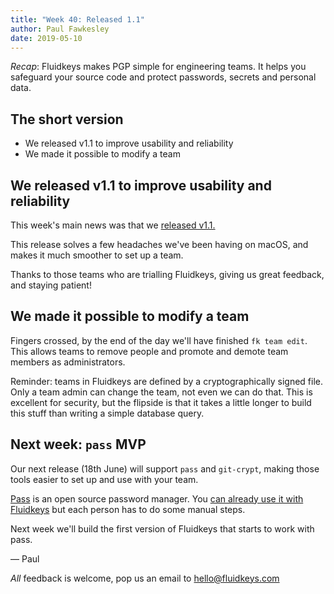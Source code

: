 ```yaml
---
title: "Week 40: Released 1.1"
author: Paul Fawkesley
date: 2019-05-10
---
```


_Recap_: Fluidkeys makes PGP simple for engineering teams. It helps you safeguard your source code and protect passwords, secrets and personal data.

## The short version

* We released v1.1 to improve usability and reliability
* We made it possible to modify a team

## We released v1.1 to improve usability and reliability

This week's main news was that we
[released v1.1.](https://www.fluidkeys.com/blog/release-1.1-more-usable-more-reliable/)

This release solves a few headaches we've been having on macOS, and makes it much smoother to set
up a team.

Thanks to those teams who are trialling Fluidkeys, giving us great feedback, and staying patient!

## We made it possible to modify a team

Fingers crossed, by the end of the day we'll have finished `fk team edit`. This allows teams to
remove people and promote and demote team members as administrators.

Reminder: teams in Fluidkeys are defined by a cryptographically signed file. Only a team admin can
change the team, not even we can do that. This is excellent for security, but the flipside is that
it takes a little longer to build this stuff than writing a simple database query.

## Next week: `pass` MVP

Our next release (18th June) will support `pass` and `git-crypt`, making those tools easier to set
up and use with your team.

[Pass](https://www.passwordstore.org/) is an open source password manager. You
[can already use it with Fluidkeys](https://www.fluidkeys.com/docs/use-pass-with-fluidkeys/)
but each person has to do some manual steps.

Next week we'll build the first version of Fluidkeys that starts to work with pass.


— Paul

_All_ feedback is welcome, pop us an email to [hello@fluidkeys.com](mailto:hello@fluidkeys.com)
